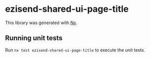 # ezisend-shared-ui-page-title

This library was generated with [Nx](https://nx.dev).

## Running unit tests

Run `nx test ezisend-shared-ui-page-title` to execute the unit tests.
